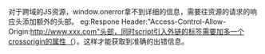 对于跨域的JS资源，window.onerror拿不到详细的信息，需要往资源的请求的响应头添加额外的头部。
eg:Respone Header:"Access-Control-Allow-Origin:http://www.xxx.com"头部，同时script引入外链的标签需要加多一个crossorigin的属性（<script src="xx.js" crossorigin></script>）。这样才能获取到准确的出错信息。